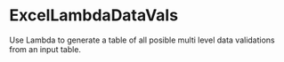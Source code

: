 # ExcelLambdaDataVals
Use Lambda to generate a table of all posible multi level data validations from an input table.
